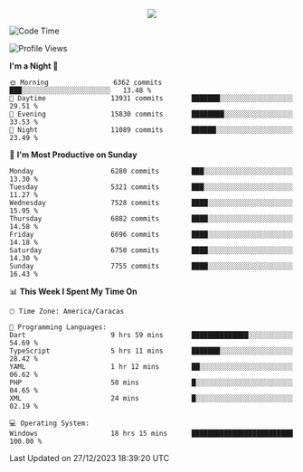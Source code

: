 <p align="center">
  <a href="http://www.github.com/thevacs">
    <img src="https://github-readme-streak-stats.herokuapp.com/?user=thevacs&stroke=ffffff&background=1c1917&ring=0891b2&fire=0891b2&currStreakNum=ffffff&currStreakLabel=0891b2&sideNums=ffffff&sideLabels=ffffff&dates=ffffff&hide_border=true" />
  </a>
</p>

<!--START_SECTION:waka-->
![Code Time](http://img.shields.io/badge/Code%20Time-1%2C918%20hrs%2023%20mins-blue)

![Profile Views](http://img.shields.io/badge/Profile%20Views-26-blue)

**I'm a Night 🦉** 

```text
🌞 Morning                6362 commits        ███░░░░░░░░░░░░░░░░░░░░░░   13.48 % 
🌆 Daytime                13931 commits       ███████░░░░░░░░░░░░░░░░░░   29.51 % 
🌃 Evening                15830 commits       ████████░░░░░░░░░░░░░░░░░   33.53 % 
🌙 Night                  11089 commits       ██████░░░░░░░░░░░░░░░░░░░   23.49 % 
```
📅 **I'm Most Productive on Sunday** 

```text
Monday                   6280 commits        ███░░░░░░░░░░░░░░░░░░░░░░   13.30 % 
Tuesday                  5321 commits        ███░░░░░░░░░░░░░░░░░░░░░░   11.27 % 
Wednesday                7528 commits        ████░░░░░░░░░░░░░░░░░░░░░   15.95 % 
Thursday                 6882 commits        ████░░░░░░░░░░░░░░░░░░░░░   14.58 % 
Friday                   6696 commits        ████░░░░░░░░░░░░░░░░░░░░░   14.18 % 
Saturday                 6750 commits        ████░░░░░░░░░░░░░░░░░░░░░   14.30 % 
Sunday                   7755 commits        ████░░░░░░░░░░░░░░░░░░░░░   16.43 % 
```


📊 **This Week I Spent My Time On** 

```text
🕑︎ Time Zone: America/Caracas

💬 Programming Languages: 
Dart                     9 hrs 59 mins       ██████████████░░░░░░░░░░░   54.69 % 
TypeScript               5 hrs 11 mins       ███████░░░░░░░░░░░░░░░░░░   28.42 % 
YAML                     1 hr 12 mins        ██░░░░░░░░░░░░░░░░░░░░░░░   06.62 % 
PHP                      50 mins             █░░░░░░░░░░░░░░░░░░░░░░░░   04.65 % 
XML                      24 mins             █░░░░░░░░░░░░░░░░░░░░░░░░   02.19 % 

💻 Operating System: 
Windows                  18 hrs 15 mins      █████████████████████████   100.00 % 
```


 Last Updated on 27/12/2023 18:39:20 UTC
<!--END_SECTION:waka-->
